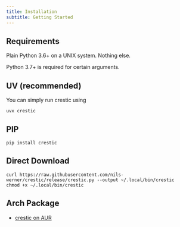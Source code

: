 ```yaml
---
title: Installation
subtitle: Getting Started
---
```


## Requirements

Plain Python 3.6+ on a UNIX system. Nothing else.

Python 3.7+ is required for certain arguments.

## UV (recommended)

You can simply run crestic using

```shell
uvx crestic
```

## PIP

```shell
pip install crestic
```

## Direct Download

```shell
curl https://raw.githubusercontent.com/nils-werner/crestic/release/crestic.py --output ~/.local/bin/crestic
chmod +x ~/.local/bin/crestic
```

## Arch Package

 - [crestic on AUR](https://aur.archlinux.org/packages/crestic)

